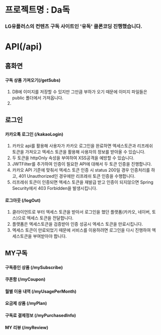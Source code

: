 # 프로젝트명 : Da독
### LG유플러스의 컨텐츠 구독 사이트인 '유독' 클론코딩 진행했습니다.
#
# API(/api)
## 홈화면
###
#### 구독 상품 가져오기(/getSubs)
1. DB에 이미지를 저장할 수 있지만 그만큼 부하가 오기 때문에 이미지 파일들은 public 폴더에서 가져옵니다.
2. 

## 로그인 
###

#### 카카오톡 로그인 (/kakaoLogin)
1. 카카오 api를 활용해 사용자가 카카오 로그인을 완료하면 엑세스토큰과 리프레쉬 토큰을 가져오고 엑세스 토큰을 활용해 사용자의 정보를 받아올 수 있습니다.
2. 두 토큰을 httpOnly 속성을 부여하여 XSS공격을 예방할 수 있습니다.
3. JWTFilter를 추가하여 인증이 필요한 API에 대해서 두 토큰 인증을 진행합니다.
4. 카카오 API 기준에 맞춰서 엑세스 토큰 인증 시 status 200일 경우 인증처리를 하고, 401 Unauthorized인 경우에만 리프레쉬 토큰 인증을 수행합니다.
5. 리프레쉬 토큰이 인증되면 엑세스 토큰을 재발급 받고 인증이 되지않으면 Spring Security에서 403 Forbidden을 발생시킵니다.

#### 로그아웃 (/logOut)
1. 클라이언트로 부터 엑세스 토큰을 받아서 로그인을 했던 플랫폼(카카오, 네이버, 토스)으로 엑세스 토큰을 전달합니다.
2. 플랫폼은 엑세스토큰을 검증받아 인증 성공시 엑세스 토큰을 만료시킵니다.
3. 엑세스 토큰이 만료되었기 때문에 서비스를 이용하려면 로그인을 다시 진행하여 엑세스토큰을 부여받아야 합니다.  

## MY구독
###
#### 구독중인 상품 (/mySubscribe)
#### 쿠폰함 (/myCoupon)
#### 월별 이용 내역 (/myUsagePerMonth)
#### 요금제 상품 (/myPlan)
#### 구독료 결제정보 (/myPurchasedInfo)
#### MY 리뷰 (/myReview)